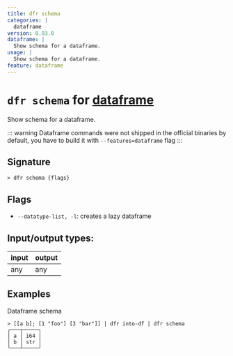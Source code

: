 ```yaml
---
title: dfr schema
categories: |
  dataframe
version: 0.93.0
dataframe: |
  Show schema for a dataframe.
usage: |
  Show schema for a dataframe.
feature: dataframe
---
```

<!-- This file is automatically generated. Please edit the command in https://github.com/nushell/nushell instead. -->

# `dfr schema` for [dataframe](/commands/categories/dataframe.md)

<div class='command-title'>Show schema for a dataframe.</div>

::: warning
Dataframe commands were not shipped in the official binaries by default, you have to build it with `--features=dataframe` flag
:::

## Signature

```> dfr schema {flags} ```

## Flags

 -  `--datatype-list, -l`: creates a lazy dataframe


## Input/output types:

| input | output |
| ----- | ------ |
| any   | any    |

## Examples

Dataframe schema
```nu
> [[a b]; [1 "foo"] [3 "bar"]] | dfr into-df | dfr schema
╭───┬─────╮
│ a │ i64 │
│ b │ str │
╰───┴─────╯
```
